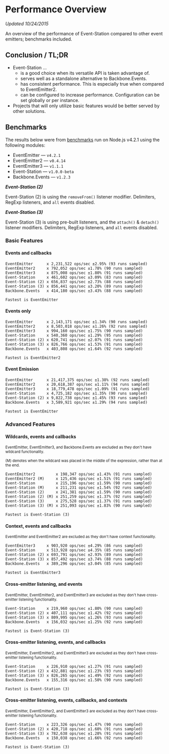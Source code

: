 # Performance Overview

*Updated 10/24/2015*

An overview of the performance of Event-Station compared to other event emitters; benchmarks included.

## Conclusion / TL;DR

* Event-Station ...
    - is a good choice when its versatile API is taken advantage of.
    - serves well as a standalone alternative to Backbone.Events.
    - has consistent performance. This is especially true when compared to EventEmitter2.
    - can be configured to increase performance. Configuration can be set globally or per instance.
* Projects that will only utilize basic features would be better served by other solutions.

## Benchmarks

The results below were from [benchmarks](https://github.com/morrisallison/event-station/blob/main/benchmarks/) run on Node.js v4.2.1 using the following modules:

* EventEmitter &mdash; `v4.2.1`
* EventEmitter2 &mdash; `v0.4.14`
* EventEmitter3 &mdash; `v1.1.1`
* Event-Station &mdash; `v1.0.0-beta`
* Backbone.Events &mdash; `v1.2.3`

***Event-Station (2)***

Event-Station (2) is using the `removeFrom()` listener modifier. Delimiters, RegExp listeners, and `all` events disabled.

***Event-Station (3)***

Event-Station (3) is using pre-built listeners, and the `attach()` &amp; `detach()` listener modifiers. Delimiters, RegExp listeners, and `all` events disabled.

### Basic Features

#### Events and callbacks

```
EventEmitter      x 2,231,522 ops/sec ±2.95% (93 runs sampled)
EventEmitter2     x 792,052 ops/sec ±1.78% (90 runs sampled)
EventEmitter3     x 875,008 ops/sec ±1.80% (91 runs sampled)
Event-Station     x 461,602 ops/sec ±3.09% (83 runs sampled)
Event-Station (2) x 656,837 ops/sec ±2.73% (88 runs sampled)
Event-Station (3) x 856,441 ops/sec ±3.20% (89 runs sampled)
Backbone.Events   x 414,180 ops/sec ±3.43% (88 runs sampled)

Fastest is EventEmitter
```

#### Events only

```
EventEmitter      x 2,143,171 ops/sec ±1.34% (90 runs sampled)
EventEmitter2     x 8,503,018 ops/sec ±1.26% (92 runs sampled)
EventEmitter3     x 994,160 ops/sec ±1.75% (90 runs sampled)
Event-Station     x 540,360 ops/sec ±1.29% (95 runs sampled)
Event-Station (2) x 620,741 ops/sec ±2.07% (91 runs sampled)
Event-Station (3) x 826,766 ops/sec ±1.53% (91 runs sampled)
Backbone.Events   x 403,808 ops/sec ±1.64% (92 runs sampled)

Fastest is EventEmitter2
```

#### Event Emission

```
EventEmitter      x 21,417,375 ops/sec ±1.38% (92 runs sampled)
EventEmitter2     x 20,618,387 ops/sec ±1.11% (94 runs sampled)
EventEmitter3     x 18,779,478 ops/sec ±1.09% (91 runs sampled)
Event-Station     x 4,725,182 ops/sec ±1.35% (90 runs sampled)
Event-Station (2) x 9,822,738 ops/sec ±1.45% (93 runs sampled)
Backbone.Events   x 3,589,921 ops/sec ±1.29% (94 runs sampled)

Fastest is EventEmitter
```

### Advanced Features

#### Wildcards, events and callbacks

<small>EventEmitter, EventEmitter3, and Backbone.Events are excluded as they don't have wildcard functionality.</small>

<small>(M) denotes when the wildcard was placed in the middle of the expression, rather than at the end.</small>

```
EventEmitter2         x 198,347 ops/sec ±1.43% (91 runs sampled)
EventEmitter2 (M)     x 125,436 ops/sec ±1.51% (91 runs sampled)
Event-Station         x 215,196 ops/sec ±1.59% (90 runs sampled)
Event-Station (M)     x 211,231 ops/sec ±1.54% (92 runs sampled)
Event-Station (2)     x 241,381 ops/sec ±1.59% (90 runs sampled)
Event-Station (2) (M) x 251,259 ops/sec ±1.37% (92 runs sampled)
Event-Station (3)     x 275,528 ops/sec ±1.37% (91 runs sampled)
Event-Station (3) (M) x 251,093 ops/sec ±1.83% (90 runs sampled)

Fastest is Event-Station (3)
```

#### Context, events and callbacks

<small>EventEmitter and EventEmitter2 are excluded as they don't have context functionality.</small>

```
EventEmitter3     x 903,920 ops/sec ±4.29% (86 runs sampled)
Event-Station     x 513,928 ops/sec ±4.35% (85 runs sampled)
Event-Station (2) x 693,791 ops/sec ±2.93% (89 runs sampled)
Event-Station (3) x 857,492 ops/sec ±3.74% (88 runs sampled)
Backbone.Events   x 389,296 ops/sec ±3.04% (85 runs sampled)

Fastest is EventEmitter3
```

#### Cross-emitter listening, and events

<small>EventEmitter, EventEmitter2, and EventEmitter3 are excluded as they don't have cross-emitter listening functionality.</small>

```
Event-Station     x 219,960 ops/sec ±1.80% (90 runs sampled)
Event-Station (2) x 407,111 ops/sec ±1.42% (92 runs sampled)
Event-Station (3) x 809,995 ops/sec ±1.26% (93 runs sampled)
Backbone.Events   x 156,032 ops/sec ±1.25% (92 runs sampled)

Fastest is Event-Station (3)
```

#### Cross-emitter listening, events, and callbacks

<small>EventEmitter, EventEmitter2, and EventEmitter3 are excluded as they don't have cross-emitter listening functionality.</small>

```
Event-Station     x 226,910 ops/sec ±1.27% (91 runs sampled)
Event-Station (2) x 432,881 ops/sec ±1.23% (93 runs sampled)
Event-Station (3) x 826,265 ops/sec ±1.49% (92 runs sampled)
Backbone.Events   x 155,316 ops/sec ±1.50% (90 runs sampled)

Fastest is Event-Station (3)
```

#### Cross-emitter listening, events, callbacks, and contexts

<small>EventEmitter, EventEmitter2, and EventEmitter3 are excluded as they don't have cross-emitter listening functionality.</small>

```
Event-Station     x 223,326 ops/sec ±1.47% (90 runs sampled)
Event-Station (2) x 420,718 ops/sec ±1.60% (91 runs sampled)
Event-Station (3) x 782,638 ops/sec ±1.28% (91 runs sampled)
Backbone.Events   x 150,038 ops/sec ±1.66% (92 runs sampled)

Fastest is Event-Station (3)
```

